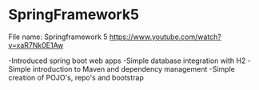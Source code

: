 # SpringFramework5
File name: Springframework 5
https://www.youtube.com/watch?v=xaR7Nk0E1Aw

-Introduced spring boot web apps
-Simple database integration with H2
-Simple introduction to Maven and dependency management
-Simple creation of POJO's, repo's and bootstrap

